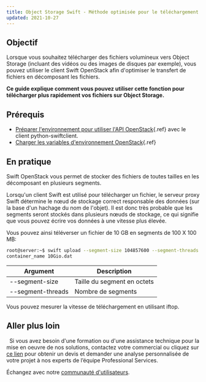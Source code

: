 ```yaml
---
title: Object Storage Swift - Méthode optimisée pour le téléchargement de fichiers vers Object Storage
updated: 2021-10-27
---
```


## Objectif

Lorsque vous souhaitez télécharger des fichiers volumineux vers Object Storage (incluant des vidéos ou des images de disques par exemple), vous pouvez utiliser le client Swift OpenStack afin d'optimiser le transfert de fichiers en décomposant les fichiers.

**Ce guide explique comment vous pouvez utiliser cette fonction pour télécharger plus rapidement vos fichiers sur Object Storage.**

## Prérequis

- [Préparer l'environnement pour utiliser l'API OpenStack](/pages/public_cloud/compute/prepare_the_environment_for_using_the_openstack_api){.ref} avec le client python-swiftclient.
- [Charger les variables d'environnement OpenStack](/pages/public_cloud/compute/loading_openstack_environment_variables){.ref}

## En pratique

Swift OpenStack vous permet de stocker des fichiers de toutes tailles en les décomposant en plusieurs segments.

Lorsqu'un client Swift est utilisé pour télécharger un fichier, le serveur proxy Swift détermine le nœud de stockage correct responsable des données (sur la base d'un hachage du nom de l'objet). Il est donc très probable que les segments seront stockés dans plusieurs nœuds de stockage, ce qui signifie que vous pouvez écrire vos données à une vitesse plus élevée.

Vous pouvez ainsi téléverser un fichier de 10 GB en segments de 100 X 100 MB:

```bash
root@server:~$ swift upload --segment-size 104857600 --segment-threads 100
container_name 10Gio.dat
```

|Argument|Description|
|---|---|
|--segment-size|Taille du segment en octets|
|--segment-threads|Nombre de segments|

Vous pouvez mesurer la vitesse de téléchargement en utilisant iftop.

## Aller plus loin
 
Si vous avez besoin d'une formation ou d'une assistance technique pour la mise en oeuvre de nos solutions, contactez votre commercial ou cliquez sur [ce lien](/links/professional-services) pour obtenir un devis et demander une analyse personnalisée de votre projet à nos experts de l’équipe Professional Services.

Échangez avec notre [communauté d'utilisateurs](/links/community).
